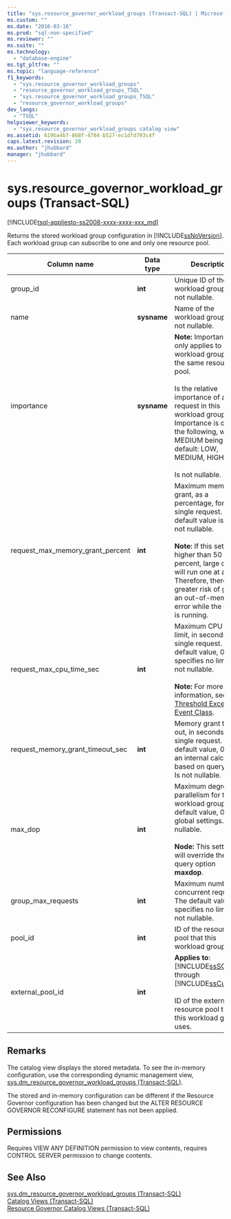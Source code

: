 ```yaml
---
title: "sys.resource_governor_workload_groups (Transact-SQL) | Microsoft Docs"
ms.custom: ""
ms.date: "2016-03-16"
ms.prod: "sql-non-specified"
ms.reviewer: ""
ms.suite: ""
ms.technology: 
  - "database-engine"
ms.tgt_pltfrm: ""
ms.topic: "language-reference"
f1_keywords: 
  - "sys.resource_governor_workload_groups"
  - "resource_governor_workload_groups_TSQL"
  - "sys.resource_governor_workload_groups_TSQL"
  - "resource_governor_workload_groups"
dev_langs: 
  - "TSQL"
helpviewer_keywords: 
  - "sys.resource_governor_workload_groups catalog view"
ms.assetid: 619ba4b7-868f-4784-b527-ec1dfd703c4f
caps.latest.revision: 20
ms.author: "jhubbard"
manager: "jhubbard"
---
```

# sys.resource_governor_workload_groups (Transact-SQL)
[!INCLUDE[tsql-appliesto-ss2008-xxxx-xxxx-xxx_md](../../../database-engine/configure/windows/includes/tsql-appliesto-ss2008-xxxx-xxxx-xxx-md.md)]

  Returns the stored workload group configuration in [!INCLUDE[ssNoVersion](../../../advanced-analytics/r-services/includes/ssnoversion-md.md)]. Each workload group can subscribe to one and only one resource pool.  
  
|Column name|Data type|Description|  
|-----------------|---------------|-----------------|  
|group_id|**int**|Unique ID of the workload group. Is not nullable.|  
|name|**sysname**|Name of the workload group. Is not nullable.|  
|importance|**sysname**|**Note:** Importance only applies to workload groups in the same resource pool.<br /><br /> Is the relative importance of a request in this workload group. Importance is one of the following, with MEDIUM being the default: LOW, MEDIUM, HIGH.<br /><br /> Is not nullable.|  
|request_max_memory_grant_percent|**int**|Maximum memory grant, as a percentage, for a single request. The default value is 25. Is not nullable.<br /><br /> **Note:** If this setting is higher than 50 percent, large queries will run one at a time. Therefore, there is greater risk of getting an out-of-memory error while the query is running.|  
|request_max_cpu_time_sec|**int**|Maximum CPU use limit, in seconds, for a single request. The default value, 0, specifies no limit. Is not nullable.<br /><br /> **Note:** For more information, see [CPU Threshold Exceeded Event Class](../../../relational-databases/event-classes/cpu-threshold-exceeded-event-class.md).|  
|request_memory_grant_timeout_sec|**int**|Memory grant time-out, in seconds, for a single request. The default value, 0, uses an internal calculation based on query cost. Is not nullable.|  
|max_dop|**int**|Maximum degree of parallelism for the workload group. The default value, 0, uses global settings. Is not nullable.<br /><br /> **Node:** This setting will override the query option **maxdop**.|  
|group_max_requests|**int**|Maximum number of concurrent requests. The default value, 0, specifies no limit. Is not nullable.|  
|pool_id|**int**|ID of the resource pool that this workload group uses.|  
|external_pool_id|**int**|**Applies to**: [!INCLUDE[ssSQL15](../../../analysis-services/powershell/includes/sssql15-md.md)] through [!INCLUDE[ssCurrent](../../../advanced-analytics/r-services/includes/sscurrent-md.md)].<br /><br /> ID of the external resource pool that this workload group uses.|  
  
## Remarks  
 The catalog view displays the stored metadata. To see the in-memory configuration, use the corresponding dynamic management view, [sys.dm_resource_governor_workload_groups &#40;Transact-SQL&#41;](../../../relational-databases/reference/system-dynamic-management-views/sys.dm-resource-governor-workload-groups-transact-sql.md).  
  
 The stored and in-memory configuration can be different if the Resource Governor configuration has been changed but the ALTER RESOURCE GOVERNOR RECONFIGURE statement has not been applied.  
  
## Permissions  
 Requires VIEW ANY DEFINITION permission to view contents, requires CONTROL SERVER permission to change contents.  
  
## See Also  
 [sys.dm_resource_governor_workload_groups &#40;Transact-SQL&#41;](../../../relational-databases/reference/system-dynamic-management-views/sys.dm-resource-governor-workload-groups-transact-sql.md)   
 [Catalog Views &#40;Transact-SQL&#41;](../../../relational-databases/reference/system-catalog-views/catalog-views-transact-sql.md)   
 [Resource Governor Catalog Views &#40;Transact-SQL&#41;](../../../relational-databases/reference/system-catalog-views/resource-governor-catalog-views-transact-sql.md)  
  
  